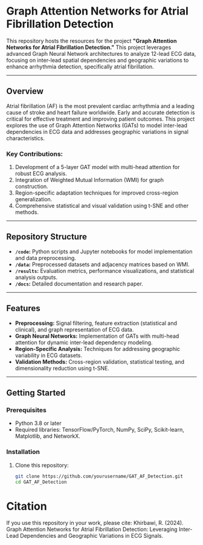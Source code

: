 

# Graph Attention Networks for Atrial Fibrillation Detection

This repository hosts the resources for the project **"Graph Attention Networks for Atrial Fibrillation Detection."** This project leverages advanced Graph Neural Network architectures to analyze 12-lead ECG data, focusing on inter-lead spatial dependencies and geographic variations to enhance arrhythmia detection, specifically atrial fibrillation.

---

## Overview

Atrial fibrillation (AF) is the most prevalent cardiac arrhythmia and a leading cause of stroke and heart failure worldwide. Early and accurate detection is critical for effective treatment and improving patient outcomes. This project explores the use of Graph Attention Networks (GATs) to model inter-lead dependencies in ECG data and addresses geographic variations in signal characteristics.

### Key Contributions:
1. Development of a 5-layer GAT model with multi-head attention for robust ECG analysis.
2. Integration of Weighted Mutual Information (WMI) for graph construction.
3. Region-specific adaptation techniques for improved cross-region generalization.
4. Comprehensive statistical and visual validation using t-SNE and other methods.

---

## Repository Structure

- **`/code`:** Python scripts and Jupyter notebooks for model implementation and data preprocessing.
- **`/data`:** Preprocessed datasets and adjacency matrices based on WMI.
- **`/results`:** Evaluation metrics, performance visualizations, and statistical analysis outputs.
- **`/docs`:** Detailed documentation and research paper.

---

## Features

- **Preprocessing:** Signal filtering, feature extraction (statistical and clinical), and graph representation of ECG data.
- **Graph Neural Networks:** Implementation of GATs with multi-head attention for dynamic inter-lead dependency modeling.
- **Region-Specific Analysis:** Techniques for addressing geographic variability in ECG datasets.
- **Validation Methods:** Cross-region validation, statistical testing, and dimensionality reduction using t-SNE.

---

## Getting Started

### Prerequisites

- Python 3.8 or later
- Required libraries: TensorFlow/PyTorch, NumPy, SciPy, Scikit-learn, Matplotlib, and NetworkX.

### Installation

1. Clone this repository:
   ```bash
   git clone https://github.com/yourusername/GAT_AF_Detection.git
   cd GAT_AF_Detection
# Citation
If you use this repository in your work, please cite:
Khirbawi, R. (2024). Graph Attention Networks for Atrial Fibrillation Detection: Leveraging Inter-Lead Dependencies and Geographic Variations in ECG Signals.
